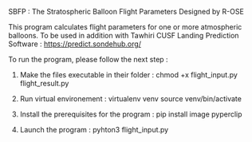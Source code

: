 SBFP : The Stratospheric Balloon Flight Parameters 
Designed by R-OSE

This program calculates flight parameters for one or more atmospheric balloons. To be used in addition with Tawhiri CUSF Landing Prediction Software : https://predict.sondehub.org/

To run the program, please follow the next step :

1. Make the files executable in their folder : chmod +x flight_input.py flight_result.py

2. Run virtual environement : virtualenv venv
			      source venv/bin/activate			 
			           
3. Install the prerequisites for the program : pip install image pyperclip 

4. Launch the program : pyhton3 flight_input.py
